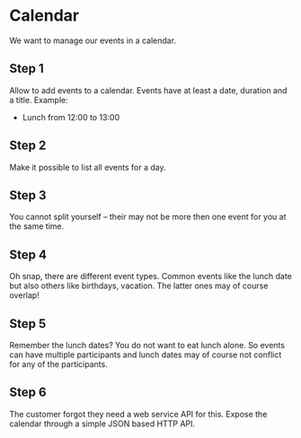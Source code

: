 # Calendar

We want to manage our events in a calendar.

## Step 1

Allow to add events to a calendar. Events have at least a date, duration and a
title. Example:

* Lunch from 12:00 to 13:00

## Step 2

Make it possible to list all events for a day. 

## Step 3

You cannot split yourself – their may not be more then one event for you at the
same time.

## Step 4

Oh snap, there are different event types. Common events like the lunch date but
also others like birthdays, vacation. The latter ones may of course overlap!

## Step 5

Remember the lunch dates? You do not want to eat lunch alone. So events can
have multiple participants and lunch dates may of course not conflict for any
of the participants.

## Step 6

The customer forgot they need a web service API for this. Expose the calendar
through a simple JSON based HTTP API.

